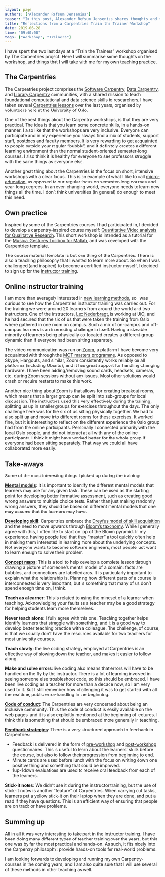 ```yaml
---
layout: page
authors: ["Alexander Refsum Jensenius"]
teaser: "In this post, Alexander Refsum Jensenius shares thoughts and takeaways from a recent Train the Trainer Workshop"
title: "Reflections from a Carpentries Train the Trainer Workshop"
date: 2019-06-28
time: "09:00:00"
tags: ["Workshop", "Trainers"]
---
```



I have spent the two last days at a “Train the Trainers” workshop organised by The Carpentries project. Here I will summarise some thoughts on the workshop, and things that I will take with me for my own teaching practice.

## The Carpentries

The Carpentries project comprises the [Software Carpentry](https://software-carpentry.org/), [Data Carpentry](http://www.datacarpentry.org/), and [Library Carpentry](https://librarycarpentry.org/) communities, with a shared mission to teach foundational computational and data science skills to researchers. I have taken several [Carpentries lessons](https://software-carpentry.org/lessons/) over the last years, organised by volunteers here at the University of Oslo.

One of the best things about the Carpentry workshops, is that they are very practical. The idea is that you learn some concrete skills, in a hands-on manner. I also like that the workshops are very inclusive. Everyone can participate and in my experience you always find a mix of students, support staff, postdocs and faculty members. It is very rewarding to get acquainted to people outside your regular “bubble”, and it definitely creates a different learning environment than the normal student-oriented semester-long courses. I also think it is healthy for everyone to see professors struggle with the same things as everyone else.

Another great thing about the Carpentries is the focus on short, intensive workshops with a clear focus. This is an example of what I like to call [micro-education](http://www.arj.no/2019/03/18/micro-education-is-the-future/), as opposed to our regular focus on semester-long courses and year-long degrees. In an ever-changing world, everyone needs to learn new things all the time. I don’t think universities (in general) do enough to meet this need.

## Own practice

Inspired by some of the Carpentries courses I had participated in, I decided to develop a carpentry-inspired course myself: [Quantitative Video analysis for Qualitative Research](https://alexarje.github.io/video-analysis-workshop/). This short workshop is intended as a tutorial for the [Musical Gestures Toolbox for Matlab](https://github.com/fourMs/MGT-matlab), and was developed with the Carpentries template.

The course material template is but one thing of the Carpentries. There is also a teaching philosophy that I wanted to learn more about. So when I was challenged (and inspired) to become a certified instructor myself, I decided to sign up for the [instructor training](https://carpentries.github.io/instructor-training/).

## Online instructor training

I am more than averagely interested in [new learning methods](http://www.arj.no/2019/03/18/micro-education-is-the-future/), so I was curious to see how the Carpentries instructor training was carried out. For the training we were around 20 learners from around the world and two instructors. One of the instructors, [Lex Nederbragt](https://www.mn.uio.no/cees/english/people/technical/alexajo/), is working at UiO, and he had secured that the six of us that were taken the training from Oslo where gathered in one room on campus. Such a mix of on-campus and off-campus learners is an interesting challenge in itself. Having a sizeable minority of learners being physically co-located creates a different group dynamic than if everyone had been sitting separately.

The video communication was run on [Zoom](http://zoom.us/), a platform I have become very acquainted with through the [MCT masters programme](http://www.uio.no/english/studies/programmes/mct-master/). As opposed to Skype, Hangouts, and similar, Zoom consistently works reliably on all platforms (including Ubuntu), and it has great support for handling changing hardware. I have been adding/removing sound cards, headsets, cameras, etc. during Zoom sessions without any issues. Most other solutions would crash or require restarts to make this work.

Another nice thing about Zoom is that allows for creating breakout rooms, which means that a larger group can be split into sub-groups for local discussion. The instructors used this very effectively during the training, splitting us up in smaller groups for exercises throughout the days. The only challenge here was for the six of us sitting physically together. We had to also split up and move into different rooms for these exercises. It worked fine, but it is interesting to reflect on the different experience the Oslo group had from the online participants. Personally I connected primarily with the local Oslo people, and did not interact at all with any of the online participants. I think it might have worked better for the whole group if everyone had been sitting separately. That way we could all have collaborated more easily.

## Take-aways

Some of the most interesting things I picked up during the training:

**[Mental models](https://carpentries.github.io/instructor-training/02-practice-learning/index.html)**: It is important to identify the different mental models that learners may use for any given task. These can be used as the starting point for developing better formative assessment, such as creating good wrong answers to multiple choice tests. Rather than just making randomly wrong answers, they should be based on different mental models that one may assume that the learners may have.

**[Developing skill](https://carpentries.github.io/instructor-training/02-practice-learning/)**: Carpentries embrace the [Dreyfus model of skill acquisition](https://en.wikipedia.org/wiki/Dreyfus_model_of_skill_acquisition) and the need to move upwards through [Bloom’s taxonomy](https://en.wikipedia.org/wiki/Bloom%27s_taxonomy). While I generally agree with this, I often like to start on top of the Bloom pyramid. In my experience, having people feel that they “master” a tool quickly often help in making them interested in learning more about the underlying concepts. Not everyone wants to become software engineers, most people just want to learn enough to solve their problem.

**[Concept maps](https://carpentries.github.io/instructor-training/05-memory/)**: This is a tool to help develop a complete lesson through drawing a picture of someone’s mental model of a domain: facts are bubbles, and connections are labelled arcs. It is particularly important to explain what the relationship is. Planning how different parts of a course is interconnected is very important, but is something that many of us don’t spend enough time on, I think.

**Teach as a learner**: This is related to using the mindset of a learner when teaching. Acknowledging your faults as a teacher may be a good strategy for helping students learn more themselves.

**Never teach alone**: I fully agree with this one. Teaching together helps identify learners that struggle with something, and it is a good way to develop better teaching practice with a colleague. The challenge, of course, is that we usually don’t have the resources available for two teachers for most university courses.

**Teach slowly**: the live coding strategy employed at Carpentries is an effective way of slowing down the teacher, and makes it easier to follow along.

**Make and solve errors**: live coding also means that errors will have to be handled on the fly by the instructor. There is a lot of learning involved in seeing someone else troubleshoot code, so this should be embraced. I have been live coding as a teacher for more than a decade now, so I am very used to it. But I still remember how challenging it was to get started with all the realtime, public error-handling in the beginning.

**[Code of conduct](https://docs.carpentries.org/topic_folders/policies/code-of-conduct.html)**: The Carpentries are very concerned about being an inclusive community. Thus the code of conduct is easily available on the web pages, and it is also explicitly mentioned at the beginning of lectures. I think this is something that should be embraced more generally in teaching.

**[Feedback strategies](https://carpentries.github.io/instructor-training/06-feedback/index.html)**: There is a very structured approach to feedback in Carpentries:

- Feedback is delivered in the form of [pre-workshop](https://www.surveymonkey.com/r/Preview/?sm=V6gQbbOKn3NoPKfYKHjAKu_2BBCdtXXsTS2pf1BIdARccEtJQqlu1KFB2j2TcF0MCn) and [post-workshop](https://www.surveymonkey.com/r/Preview/?sm=uN5QPa4MbF1_2BB1plbLWnL1ZUc7Nttqici0Nc0e3G4RahMwwGW5NUp4U5PKQDYmky) questionnaires. This is useful to learn about the learners’ skills before the course, but also to follow their progression from beginning to end.
- Minute cards are used before lunch with the focus on writing down one positive thing and something that could be improved.
- 1up-1down evaluations are used to receive oral feedback from each of the learners.

**Stick-it notes**: We didn’t use it during the instructor training, but the use of stick-it notes is another “feature” of Carpentries. When carrying out tasks, learners put a yellow stick-it on their laptop when they are done, and put a read if they have questions. This is an efficient way of ensuring that people are on track or have problems.

## Summing up

All in all it was very interesting to take part in the instructor training. I have been doing many different types of teacher training over the years, but this one was by far the most practical and hands-on. As such, it fits nicely into the Carpentry philosophy: provide hands-on tools for real-world problems.

I am looking forwards to developing and running my own Carpentry-courses in the coming years, and I am also quite sure that I will use several of these methods in other teaching as well.